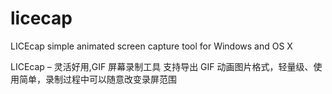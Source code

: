 # licecap
LICEcap simple animated screen capture tool for Windows and OS X

LICEcap – 灵活好用,GIF 屏幕录制工具 
支持导出 GIF 动画图片格式，轻量级、使用简单，录制过程中可以随意改变录屏范围
